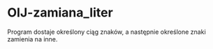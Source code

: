 # OIJ-zamiana_liter
Program dostaje określony ciąg znaków, a następnie określone znaki zamienia na inne.